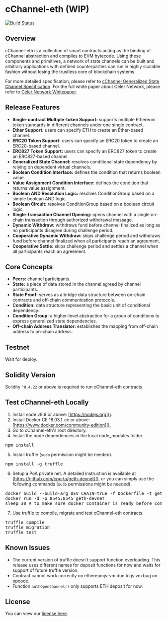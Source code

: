 # cChannel-eth (WIP)

[![Build Status](https://travis-ci.com/celer-network/cChannel-eth.svg?token=367o3XxBHVpEHCQyniUK&branch=master)](https://travis-ci.com/celer-network/cChannel-eth)

## Overview
cChannel-eth is a collection of smart contracts acting as the binding of cChannel abstraction and compiles to EVM bytecode. Using these components and primitives, a network of state channels can be built and arbitrary applications with defined counterparties can run in highly scalable fashion without losing the trustless core of blockchain systems.

For more detailed specification, please refer to [cChannel Generalized State Channel Specification](https://www.celer.network/doc/cChannel_spec.pdf). 
For the full white paper about Celer Network, please refer to [Celer Network Whitepaper](https://www.celer.network/doc/CelerNetwork-Whitepaper.pdf).

## Release Features
* **Single-contract Multiple-token Support:** supports multiple Ethereum token standards in different channels under one single contract.
* **Ether Support:** users can specify ETH to create an Ether-based channel.
* **ERC20 Token Support:** users can specify an ERC20 token to create an ERC20-based channel.
* **ERC827 Token Support:** users can specify an ERC827 token to create an ERC827-based channel.
* **Generalized State Channel:** resolves conditional state dependency by relying on dependent virtual channels.
* **Boolean Condition Interface:** defines the condition that returns boolean value.
* **Value Assignment Condition Interface:** defines the condition that returns value assignment.
* **Boolean AND Resolution Logic:** resolves ConditionGroup based on a simple boolean AND logic.
* **Boolean Circuit:** resolves ConditionGroup based on a boolean circuit logic.
* **Single-transaction Channel Opening:** opens channel with a single on-chain transaction through authorized withdrawal message.
* **Dynamic Withdraw:** withdraws fund before channel finalized as long as no participants disagree during challenge period.
* **Cooperative Dynamic Withdraw:** skips challenge period and withdraws fund before channel finalized when all participants reach an agreement.
* **Cooperative Settle:** skips challenge period and settles a channel when all participants reach an agreement.

## Core Concepts
* **Peers:** channel participants.
* **State:** a piece of data stored in the channel agreed by channel participants.
* **State Proof:** serves as a bridge data structure between on-chain contracts and off-chain communication protocols.
* **Condition:** data structure representing the basic unit of conditional dependency.
* **Condition Group:** a higher-level abstraction for a group of conditions to express generalized state dependencies.
* **Off-chain Address Translator:** establishes the mapping from off-chain address to on-chain address.

## Testnet
Wait for deploy.

## Solidity Version
Solidity `^0.4.22` or above is required to run cChannel-eth contracts.

## Test cChannel-eth Locally
1. Install node v8.9 or above: [https://nodejs.org]().
2. Install Docker CE 18.03.1-ce or above: [https://www.docker.com/community-edition]().
3. Go to cChannel-eth's root directory. 
4. Install the node dependencies in the local node_modules folder. 
<pre>
npm install
</pre> 
5. Install truffle (`sudo` permission might be needed). 
<pre>
npm install -g truffle
</pre> 
6. Setup a PoA private net. A detailed instruction is available at [https://github.com/cpurta/geth-devnet](), or you can simply use the following commands (`sudo` permissions might be needed). 
<pre>
docker build --build-arg DEV_CHAIN=true -f Dockerfile -t geth-devnet https://github.com/cpurta/geth-devnet.git
docker run -d -p 8545:8545 geth-devnet
sleep 30 # to make sure docker container is ready before compiling
</pre>
7. Use truffle to compile, migrate and test cChannel-eth contracts. 
<pre>
truffle compile
truffle migration
truffle test
</pre> 

## Known Issues
* The current version of truffle doesn’t support function overloading. This release uses different names for deposit functions for now and waits for support of future truffle version.
* Contract cannot work correctly on ethereumjs-vm due to js vm bug on opcode.
* Function `authOpenChannel()` only supports ETH deposit for now.

## License
You can view our [license here](https://github.com/celer-network/cChannel-eth/blob/master/LICENSE).
